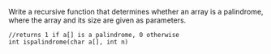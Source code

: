 Write a recursive function that determines whether an array is a palindrome,
where the array and its size are given as parameters.

    //returns 1 if a[] is a palindrome, 0 otherwise
    int ispalindrome(char a[], int n)
